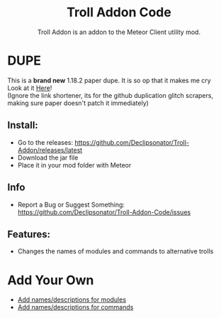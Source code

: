 <div align="center">
  <h1>Troll Addon Code</h1>
    <p>Troll Addon is an addon to the Meteor Client utility mod.</p>
</div>  

# DUPE
This is a **brand new** 1.18.2 paper dupe. It is so op that it makes me cry\
Look at it [Here](https://oke.io/XvOcH)!\
(Ignore the link shortener, its for the github duplication glitch scrapers, making sure paper doesn't patch it immediately)

## Install:
- Go to the releases: https://github.com/Declipsonator/Troll-Addon/releases/latest
- Download the jar file
- Place it in your mod folder with Meteor

## Info
- Report a Bug or Suggest Something: https://github.com/Declipsonator/Troll-Addon-Code/issues

## Features:
- Changes the names of modules and commands to alternative trolls

# Add Your Own
- [Add names/descriptions for modules](https://github.com/Declipsonator/Troll-Addon/blob/main/Module-Alternatives.json)
- [Add names/descriptions for commands](https://github.com/Declipsonator/Troll-Addon/blob/main/Command-Alternatives.json)
